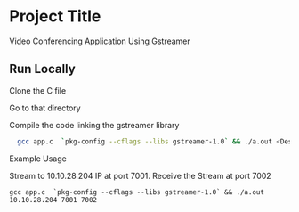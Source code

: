 
# Project Title

Video Conferencing Application Using Gstreamer 



## Run Locally

Clone the C file

Go to that directory

Compile the code linking the gstreamer library



```bash
  gcc app.c  `pkg-config --cflags --libs gstreamer-1.0` && ./a.out <Destination_IP>  <Destination_PORT> <Source_PORT>
```

Example Usage

Stream to 10.10.28.204 IP at port 7001. Receive the Stream at port 7002

```
gcc app.c  `pkg-config --cflags --libs gstreamer-1.0` && ./a.out 10.10.28.204 7001 7002


